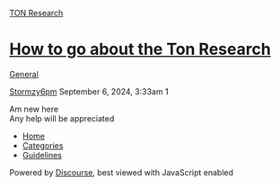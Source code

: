 [TON Research](/)

# [How to go about the Ton Research](/t/how-to-go-about-the-ton-research/31286)

[General](/c/general/4) 

    

[Stormzy6pm](https://tonresear.ch/u/Stormzy6pm)  September 6, 2024, 3:33am  1

Am new here  
Any help will be appreciated

 

*   [Home](/)
*   [Categories](/categories)
*   [Guidelines](/guidelines)

Powered by [Discourse](https://www.discourse.org), best viewed with JavaScript enabled